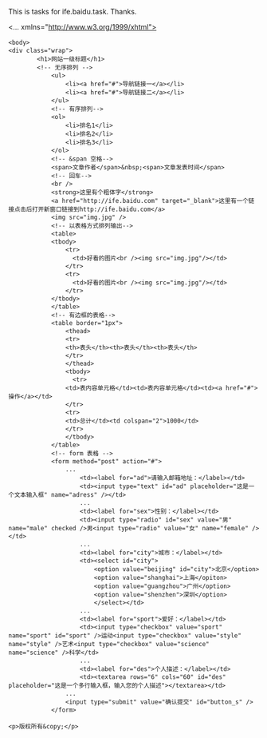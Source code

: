 This is tasks for ife.baidu.task. 
Thanks.


 <!DOCTYPE html PUBLIC "-//W3C//DTD XHTML 1.0 Transitional//EN" "http://www.w3.org/TR/xtml1/DTD/xhtml1-transitional.dtd">

 <... xmlns="http://www.w3.org/1999/xhtml">
	<head>
		<meta http-equiv="Content-Type" content="text/html; charset=utf-8">
		<title></title>

	<body>
  	<div class="wrap">
  			<h1>网站一级标题</h1>
  			<!-- 无序排列 -->
  				<ul>
					<li><a href="#">导航链接一</a></li>
					<li><a href="#">导航链接二</a></li>
				</ul>
				<!-- 有序排列-->
				<ol>
					<li>排名1</li>
					<li>排名2</li>
					<li>排名3</li>
				</ol>
				<!-- &span 空格-->
				<span>文章作者</span>&nbsp;<span>文章发表时间</span>
				<!-- 回车-->
				<br />
				<strong>这里有个粗体字</strong>
				<a href="http://ife.baidu.com" target="_blank">这里有一个链接点击后打开新窗口链接到http://ife.baidu.com</a>
				<img src="img.jpg" />
				<!-- 以表格方式排列输出-->
				<table>
  				<tbody>
    				<tr>
    				  <td>好看的图片<br /><img src="img.jpg"/></td>
    				</tr>
    				<tr>
    				  <td>好看的图片<br /><img src="img.jpg"/></td>
    				</tr>
  				</tbody>
				</table>
				<!-- 有边框的表格-->
				<table border="1px">
					<thead>
  					<tr>
  					<th>表头</th><th>表头</th><th>表头</th>
  					</tr>
					</thead>
					<tbody>
					  <tr>
  					<td>表内容单元格</td><td>表内容单元格</td><td><a href="#">操作</a></td>
  					</tr>
  					<tr>
  					<td>总计</td><td colspan="2">1000</td>
  					</tr>
					</tbody>
				</table>
				<!-- form 表格 -->
				<form method="post" action="#">
					...
						<td><label for="ad">请输入邮箱地址：</label></td>
						<td><input type="text" id="ad" placeholder="这是一个文本输入框" name="adress" /></td>
						...
						<td><label for="sex">性别：</label></td>
						<td><input type="radio" id="sex" value="男" name="male" checked />男<input type="radio" value="女" name="female" /></td>
						...
						<td><label for="city">城市：</label></td>
						<td><select id="city">
							<option value="beijing" id="city">北京</option>
							<option value="shanghai">上海</opiton>
							<option value="guangzhou">广州</option>
							<option value="shenzhen">深圳</option>
							</select></td>
						...
						<td><label for="sport">爱好：</label></td>
						<td><input type="checkbox" value="sport" name="sport" id="sport" />运动<input type="checkbox" value="style" name="style" />艺术<input type="checkbox" value="science" name="science" />科学</td>
						...
						<td><label for="des">个人描述：</label></td>
						<td><textarea rows="6" cols="60" id="des" placeholder="这是一个多行输入框，输入您的个人描述"></textarea></td>
					...
					<input type="submit" value="确认提交" id="button_s" />
				</form>
				
	<p>版权所有&copy;</p>

